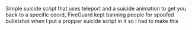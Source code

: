 Simple suicide script that uses teleport and a suicide animation to get you back to a specific coord, FiveGuard kept banning people for spoofed bulletshot when I put a propper suicide script in it so I had to make this
